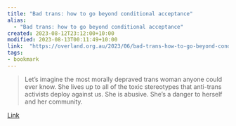 ```yaml
---
title: "Bad trans: how to go beyond conditional acceptance"
alias:
  - "Bad trans: how to go beyond conditional acceptance"
created: 2023-08-12T23:12:00+10:00
modified: 2023-08-13T00:11:49+10:00
link:  "https://overland.org.au/2023/06/bad-trans-how-to-go-beyond-conditional-acceptance/"
tags:
- bookmark
---
```


> Let’s imagine the most morally depraved trans woman anyone could ever know. She lives up to all of the toxic stereotypes that anti-trans activists deploy against us. She is abusive. She’s a danger to herself and her community.

[Link](https://overland.org.au/2023/06/bad-trans-how-to-go-beyond-conditional-acceptance/)

